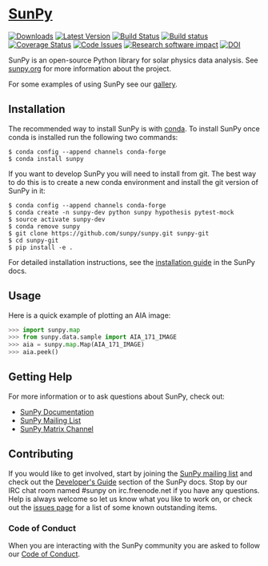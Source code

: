 # [SunPy](http://sunpy.org)
[![Downloads](https://img.shields.io/pypi/dm/sunpy.svg)](https://pypi.python.org/pypi/sunpy/) 
[![Latest Version](https://img.shields.io/pypi/v/sunpy.svg)](https://pypi.python.org/pypi/sunpy/) 
[![Build Status](https://secure.travis-ci.org/sunpy/sunpy.svg)](http://travis-ci.org/sunpy/sunpy)
[![Build status](https://ci.appveyor.com/api/projects/status/xow461iejsjvp9vl?svg=true)](https://ci.appveyor.com/project/sunpy/sunpy)
[![Coverage Status](https://coveralls.io/repos/sunpy/sunpy/badge.svg?branch=master)](https://coveralls.io/r/sunpy/sunpy?branch=master)
[![Code Issues](https://www.quantifiedcode.com/api/v1/project/9edd3e28230840038713e1c7dc3eb141/badge.svg)](https://www.quantifiedcode.com/app/project/9edd3e28230840038713e1c7dc3eb141)
[![Research software impact](http://depsy.org/api/package/pypi/sunpy/badge.svg)](http://depsy.org/package/python/sunpy)
[![DOI](https://zenodo.org/badge/2165383.svg)](https://zenodo.org/badge/latestdoi/2165383)


SunPy is an open-source Python library for solar physics data analysis. See [sunpy.org](http://sunpy.org) for more information about the project.

For some examples of using SunPy see our [gallery](http://docs.sunpy.org/en/stable/generated/gallery/index.html).


Installation
------------

The recommended way to install SunPy is
with [conda](https://www.continuum.io/downloads). To install SunPy once conda is
installed run the following two commands:

    $ conda config --append channels conda-forge
    $ conda install sunpy


If you want to develop SunPy you will need to install from git. The best way to
do this is to create a new conda environment and install the git version of
SunPy in it:

    $ conda config --append channels conda-forge
    $ conda create -n sunpy-dev python sunpy hypothesis pytest-mock
    $ source activate sunpy-dev
    $ conda remove sunpy
    $ git clone https://github.com/sunpy/sunpy.git sunpy-git
    $ cd sunpy-git
    $ pip install -e .

For detailed installation instructions, see
the
[installation guide](http://docs.sunpy.org/en/latest/guide/installation/index.html) in
the SunPy docs.

Usage
-----

Here is a quick example of plotting an AIA image:

```python
>>> import sunpy.map
>>> from sunpy.data.sample import AIA_171_IMAGE
>>> aia = sunpy.map.Map(AIA_171_IMAGE)
>>> aia.peek()
```

Getting Help
------------

For more information or to ask questions about SunPy, check out:

 * [SunPy Documentation](http://docs.sunpy.org/en/latest/)
 * [SunPy Mailing List](https://groups.google.com/forum/#!forum/sunpy)
 * [SunPy Matrix Channel](https://riot.im/app/#/room/#sunpy-general:matrix.org)
 
Contributing
------------

If you would like to get involved, start by joining the
[SunPy mailing list](https://groups.google.com/forum/#!forum/sunpy)
and check out the [Developer's Guide](http://docs.sunpy.org/en/latest/dev.html) section
of the SunPy docs. Stop by our IRC chat room named #sunpy on irc.freenode.net
if you have any questions. Help is always welcome so let us know what you like
to work on, or check out the [issues page](https://github.com/sunpy/sunpy/issues)
for a list of some known outstanding items.

### Code of Conduct

When you are interacting with the SunPy community you are asked to follow
our [Code of Conduct](https://github.com/sunpy/sunpy/wiki/Code-of-Conduct).

